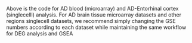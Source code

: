 Above is the code for AD blood (microarray) and AD-Entorhinal cortex (singlecelll) analysis. For AD brain tissue microarray datasets and other regions singlecell datasets, we recommend simply changing the GSE numbers according to each dataset while maintaining the same workflow for DEG analysis and GSEA
